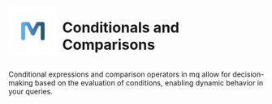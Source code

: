 <div style="display: flex; align-items: center;">
    <img src="../images//logo.svg" style="width: 96px; height: 96px; margin-right: 10px;"/>
    <div><h1>Conditionals and Comparisons</h1></div>
</div>

Conditional expressions and comparison operators in mq allow for decision-making based on the evaluation of conditions, enabling dynamic behavior in your queries.
